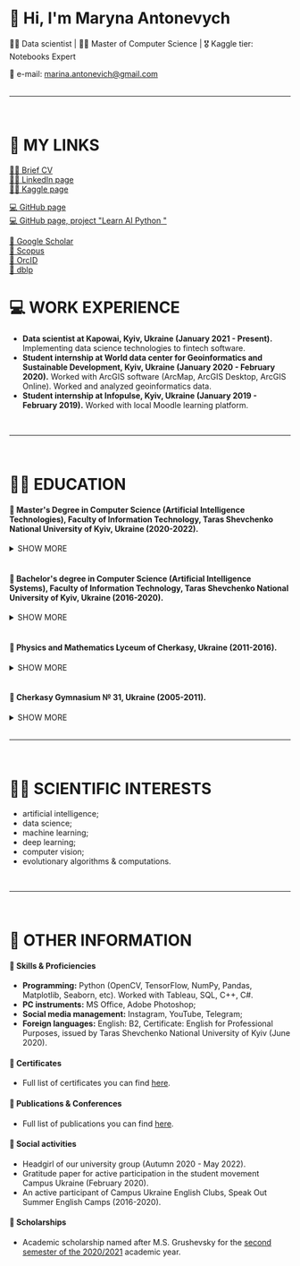 # 👋 Hi, I'm Maryna Antonevych
👩‍💻 Data scientist | 👩‍🎓 Master of Computer Science | 🎖 Kaggle tier: Notebooks Expert
<br/>

📩 e-mail: marina.antonevich@gmail.com <br/>
<br/>
<hr>
<br/>

# 🔗 MY LINKS
<a target="_blank" href="https://www.canva.com/design/DAE6YtdOBAQ/AjIeHbKUTYxZucwciY135w/view?utm_content=DAE6YtdOBAQ&utm_campaign=designshare&utm_medium=link&utm_source=publishsharelink#1">👩‍💻 Brief CV</a><br/>
<a target="_blank" href="https://www.linkedin.com/in/maryna-antonevych/">👩‍💻 LinkedIn page</a><br/>
<a target="_blank" href="https://www.kaggle.com/maricinnamon">👩‍💻 Kaggle page</a><br/>

<a target="_blank" href="https://github.com/maricinnamon">💻 GitHub page</a><br/>
<a target="_blank" href="https://github.com/learn-ai-python">💻 GitHub page, project "Learn AI Python "</a><br/>

<a target="_blank" href="https://scholar.google.com/citations?user=1FYbaYwAAAAJ&hl=uk">📝 Google Scholar</a><br/>
<a target="_blank" href="https://www.scopus.com/authid/detail.uri?authorId=57216150467">📝 Scopus</a><br/>
<a target="_blank" href="https://orcid.org/0000-0003-3640-7630">📝 OrcID</a><br/>
<a target="_blank" href="https://dblp.org/pid/309/3242.html">📝 dblp</a><br/>

# 💻 WORK EXPERIENCE
- **Data scientist at Kapowai, Kyiv, Ukraine (January 2021 - Present).** Implementing data science technologies to fintech software.
- **Student internship at World data center for Geoinformatics and Sustainable Development, Kyiv, Ukraine (January 2020 - February 2020).** Worked with ArcGIS software (ArcMap, ArcGIS Desktop, ArcGIS Online). Worked and analyzed geoinformatics data.
- **Student internship at Infopulse, Kyiv, Ukraine (January 2019 - February 2019).** Worked with local Moodle learning platform.
<br/>
<hr>
<br/>

# 👩‍🎓 EDUCATION
#### 📍 Master's Degree in Computer Science (Artificial Intelligence Technologies), Faculty of Information Technology, Taras Shevchenko National University of Kyiv, Ukraine (2020-2022).
<details><summary>SHOW MORE</summary>
  <ul>
    <li>
      <b>GPA:</b> 97.916 (out of 0-100)
    </li>
    <li>
      <b>Activities:</b> Headgirl of our university group
    </li>
    <li>
      <b>Diploma with honors</b>
    </li>
    <li>
      <b>Graduate Work, 2022:</b> "Development and research of the intelligent technology for determining the attractiveness of animals from the shelter" (Python: fastai, Flask; MySQL; HTML/CSS/JS).
    </li>
    <li>
      <b>Term Paper, 2021:</b> Intelligent face recognition technology in the video stream (Python: tensorflow, dlib). 
      <ul>
        <li>
          Mention: 🔗 <a target="_blank" href="http://kiis.knu.ua/kursovij-proekt-z-tehnologij-shtuchnogo-intelektu/">http://kiis.knu.ua/kursovij-proekt-z-tehnologij-shtuchnogo-intelektu/</a>
        </li>
      </ul>
    </li>
    <li>
      <b>Full list of publications</b> you can find <a target="_blank" href="https://maricinnamon.github.io/publications.html">here</a>
    </li>
  </ul>
</details>
<br/>

#### 📍 Bachelor's degree in Computer Science (Artificial Intelligence Systems), Faculty of Information Technology, Taras Shevchenko National University of Kyiv, Ukraine (2016-2020).
<details><summary>SHOW MORE</summary>
  <ul>
    <li>
      <b>GPA:</b> 97.54 (out of 0-100)
    </li>
    <li>
      <b>Diploma with honors</b>
    </li>
    <li>
      <b>Graduate Work, 2020:</b> "Intelligent application for the agricultural plants’ diseases identification based on deep learning" (Python: PyTorch, Flask; MySQL; HTML/CSS/JS).
    </li>
      <ul>
          <li>
          Conference on this topic: 🔗 <a target="_blank" href="http://iti.fit.univ.kiev.ua/wp-content/uploads/ITI-2019.pdf">http://iti.fit.univ.kiev.ua/wp-content/uploads/ITI-2019.pdf</a> (pp. 184-185).
          </li>
      </ul>
    <li>
      <b>Term Paper, 2019:</b> "Comparative analysis of evolutionary modeling methods. The method of deformed stars for optimizing a function. Four-dimensional and five-dimensional case" (Python).
    </li>
      <ul>
           <li>Conference on this topic: 🔗 <a target="_blank" href="https://ieeexplore.ieee.org/document/9030453">https://ieeexplore.ieee.org/document/9030453</a>
           </li>
           <li>
             Conference on this topic: 🔗 <a target="_blank" href="http://iti.fit.univ.kiev.ua/wp-content/uploads/ITI-2019.pdf">http://iti.fit.univ.kiev.ua/wp-content/uploads/ITI-2019.pdf</a> (pp. 203-205)
           </li>
      </ul>
    <li>
      <b>Term Paper, 2018:</b> "Logistics system with transportation optimization based on the application of a genetic algorithm" (C++).      </li>
    <li>
      <b>Term Paper, 2018:</b> "Hotel administrator information system" (MS Access, SQL).
    </li>
    <li>
      <b>Full list of publications</b> you can find <a target="_blank" href="https://maricinnamon.github.io/publications.html">here</a>
    </li> 
  </ul>
</details>
<br/>

#### 📍 Physics and Mathematics Lyceum of Cherkasy, Ukraine (2011-2016).
<details><summary>SHOW MORE</summary>
<ul>
  <li>
    <b>GPA:</b> 11.5 (out of 0-12)
  </li>
  <li>
    <b>Participant in Minor Academy of Sciences of Ukraine, 2015. Paper:</b> "The lucky tickets of the second rank"
       <ul>
        <li>
          Mention of my participation: 🔗 <a target="_blank" href="http://math.cdu.edu.ua/wp-content/uploads/2018/01/Доповідь-8-Бабенко.pptx">http://math.cdu.edu.ua/wp-content/uploads/2018/01/Доповідь-8-Бабенко.pptx</a>
        </li>
        <li>
          Mention of my participation: 🔗 <a target="_blank" href="http://ckmatem.ucoz.ua/peremozhci_i_turu_iii_etapu-2015.docx">http://ckmatem.ucoz.ua/peremozhci_i_turu_iii_etapu-2015.docx</a>
        </li>
      </ul>
  </li>
</ul>
</details>    
<br/>

#### 📍 Cherkasy Gymnasium № 31, Ukraine (2005-2011).
<details><summary>SHOW MORE</summary>
  <ul>
    <li>
      Participant in Math City Olympiads
    </li>
    <li>
      Participant in Elementary School Olympiads
    </li>
  </ul>
</details>  
<br/>
<hr>
<br/>

# 👩‍💻 SCIENTIFIC INTERESTS
- artificial intelligence; 
- data science; 
- machine learning; 
- deep learning; 
- computer vision; 
- evolutionary algorithms & computations.
<br/>
<hr>
<br/>


# 💾 OTHER INFORMATION
#### 📍 Skills & Proficiencies
- **Programming:** Python (OpenCV, TensorFlow, NumPy, Pandas, Matplotlib, Seaborn,  etc). Worked with Tableau, SQL, C++, C#.
- **PC instruments:** MS Office, Adobe Photoshop;
- **Social media management:** Instagram, YouTube, Telegram;
- **Foreign languages:** English: B2, Certificate: English for Professional Purposes, issued by Taras Shevchenko National University of Kyiv (June 2020).

#### 📍 Certificates
- Full list of certificates you can find [here](./certificates.html).

#### 📍 Publications & Conferences
- Full list of publications you can find [here](./publications.html).

#### 📍 Social activities
- Headgirl of our university group (Autumn 2020 - May 2022).
- Gratitude paper for active participation in the student movement Campus Ukraine (February 2020).
- An active participant of Campus Ukraine English Clubs, Speak Out Summer English Camps (2016-2020).

#### 📍 Scholarships
- Academic scholarship named after M.S. Grushevsky for the [second semester of the 2020/2021](https://mon.gov.ua/ua/npa/pro-priznachennya-akademichnoyi-stipendiyi-imeni-m-s-grushevskogo-na-ii-semestr-20202021-navchalnogo-roku) academic year.

